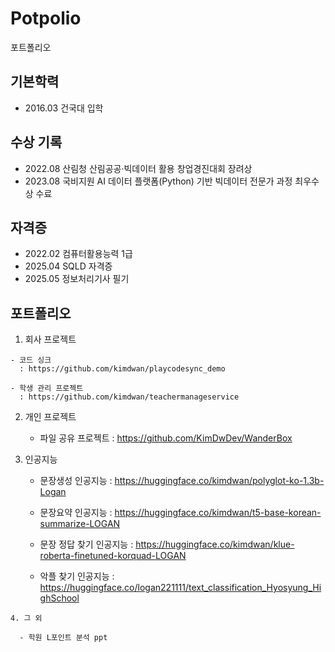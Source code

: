 # Potpolio
포트폴리오

## 기본학력
- 2016.03 건국대 입학

## 수상 기록

  - 2022.08 산림청 산림공공·빅데이터 활용 창업경진대회 장려상
  - 2023.08 국비지원 AI 데이터 플랫폼(Python) 기반 빅데이터 전문가 과정 최우수상 수료

## 자격증

  - 2022.02 컴퓨터활용능력 1급
  - 2025.04 SQLD 자격증
  - 2025.05 정보처리기사 필기

## 포트폴리오 

  1. 회사 프로젝트

    - 코드 싱크
      : https://github.com/kimdwan/playcodesync_demo
    
    - 학생 관리 프로젝트
      : https://github.com/kimdwan/teachermanageservice 

  2. 개인 프로젝트

     - 파일 공유 프로젝트
       : https://github.com/KimDwDev/WanderBox

  3. 인공지능

     - 문장생성 인공지능
       : https://huggingface.co/kimdwan/polyglot-ko-1.3b-Logan

     - 문장요약 인공지능
       : https://huggingface.co/kimdwan/t5-base-korean-summarize-LOGAN

     - 문장 정답 찾기 인공지능
       : https://huggingface.co/kimdwan/klue-roberta-finetuned-korquad-LOGAN

     - 악플 찾기 인공지능
       : https://huggingface.co/logan221111/text_classification_Hyosyung_HighSchool

    4. 그 외

      - 학원 L포인트 분석 ppt 
      

